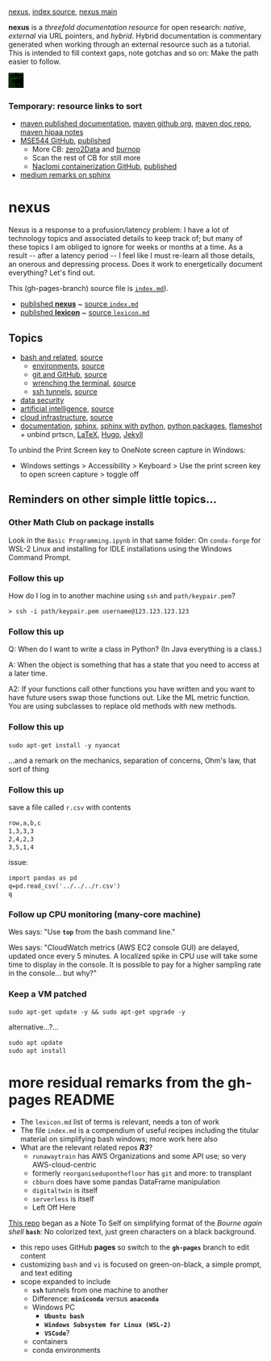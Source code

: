 [nexus](https://robfatland.github.io/nexus), [index source](https://github.com/robfatland/nexus/blob/gh-pages/index.md), 
[nexus main](https://github.com/robfatland/nexus/tree/main)


**nexus** is a *threefold documentation resource* for open research: *native*, *external* via URL pointers, 
and *hybrid*. Hybrid documentation is commentary generated when working through an external resource such 
as a tutorial. This is intended to fill context gaps, note gotchas and so on: Make the path easier to follow.


<img src="assets/img/greenandblack.png"
     alt="green and black icon"
     height="30"
     width="30"
     style="float: center; margin-right: 10px;" />


### Temporary: resource links to sort


* [maven published documentation](https://cloudmaven.github.io/documentation),
[maven github org](https://github.com/cloudmaven), [maven doc repo](https://github.com/cloudmaven/documentation),
[maven hipaa notes](https://cloudmaven.github.io/documentation/aws_hipaa.html)
* [MSE544 GitHub](https://github.com/cloudbank-project/az-serverless-tutorial/tree/main),
[published](https://cloudbank-project.github.io/az-serverless-tutorial/)
    * More CB: [zero2Data](https://github.com/cloudbank-project/Zero2Data) and [burnop](https://github.com/cloudbank-project/burnop)
    * Scan the rest of CB for still more
    * [Naclomi containerization GitHub](https://github.com/naclomi/containers-tutorial),
[published](https://naclomi.github.io/containers-tutorial/)
* [medium remarks on sphinx](https://kanishkvarshney.medium.com/python-documentation-generating-html-using-sphinx-a0d909f5e963)

# nexus

Nexus is a response to a profusion/latency problem: I have a lot of technology topics and associated
details to keep track of; but many of these topics I am obliged to ignore for weeks or months at a time.
As a result -- after a latency period -- I feel like I must re-learn all those details, an
onerous and depressing process. Does it work to energetically document everything? Let's find out.


This (gh-pages-branch) source file is [`index.md`](https://github.com/robfatland/nexus/blob/gh-pages/index.md)).


- [published **nexus**](https://robfatland.github.io/nexus) ~ [source `index.md`](https://github.com/robfatland/nexus/blob/gh-pages/index.md)
- [published **lexicon**](https://robfatland.github.io/nexus/lexicon) ~ [source `lexicon.md`](https://github.com/robfatland/nexus/blob/gh-pages/lexicon.md)


## Topics


* [bash and related](https://robfatland.github.io/nexus/bash/), [source](https://github.com/robfatland/nexus/blob/gh-pages/bash/index.md)
    * [environments](https://robfatland.github.io/nexus/env), [source](https://github.com/robfatland/nexus/blob/gh-pages/env/index.md)
    * [git and GitHub](https://robfatland.github.io/nexus/git), [source](https://github.com/robfatland/nexus/blob/gh-pages/git/index.md)
    * [wrenching the terminal](https://robfatland.github.io/nexus/terminal), [source](https://github.com/robfatland/nexus/blob/gh-pages/bash/terminal.md)
    * [ssh tunnels](https://robfatland.github.io/nexus/bash/tunnels), [source](https://github.com/robfatland/nexus/blob/gh-pages/bash/tunnels.md)
* [data security](https://cloudmaven.github.io/documentation/cc_data_security.html)
* [artificial intelligence](https://robfatland.github.io/nexus/ai/), [source](https://github.com/robfatland/nexus/blob/gh-pages/ai/index.md)
* [cloud infrastructure](https://robfatland.github.io/nexus/cloud/), [source](https://github.com/robfatland/nexus/blob/gh-pages/cloud/index.md)
* [documentation](), [sphinx](),
[sphinx with python](https://kanishkvarshney.medium.com/python-documentation-generating-html-using-sphinx-a0d909f5e963),
[python packages](), [flameshot]() + unbind prtscn, [LaTeX](), [Hugo](), [Jekyll]()


To unbind the Print Screen key to OneNote screen capture in Windows:

* Windows settings > Accessibility > Keyboard > Use the print screen key to open screen capture > toggle off


## Reminders on other simple little topics...

### Other Math Club on package installs

Look in the `Basic Programming.ipynb` in that same folder: On `conda-forge` for WSL-2 Linux 
and installing for IDLE installations using the Windows Command Prompt.


### Follow this up

How do I log in to another machine using `ssh` and `path/keypair.pem`?

```
> ssh -i path/keypair.pem username@123.123.123.123
```

### Follow this up

Q: When do I want to write a class in Python? (In Java everything is a class.)

A: When the object is something that has a state that you need to access at a later time. 

A2: If your functions call other functions you have written and you want to have future users swap those functions out. Like the ML metric function. You are using subclasses to replace old methods with new methods. 

### Follow this up


`sudo apt-get install -y nyancat`


...and a remark on the mechanics, separation of concerns, Ohm's law, that sort of thing


### Follow this up


save a file called `r.csv` with contents

```
row,a,b,c
1,3,3,3
2,4,2,3
3,5,1,4
```

issue:


```
import pandas as pd
q=pd.read_csv('../../../r.csv')
q
```

### Follow up CPU monitoring (many-core machine)


Wes says: "Use **`top`** from the bash command line."


Wes says: "CloudWatch metrics (AWS EC2 console GUI) are delayed, updated once every 5 minutes.
A localized spike in CPU use will take some time to display in the console. It is possible 
to pay for a higher sampling rate in the console... but why?"


### Keep a VM patched

```
sudo apt-get update -y && sudo apt-get upgrade -y
```

alternative...?...

```
sudo apt update
sudo apt install
```

# more residual remarks from the gh-pages README

- The `lexicon.md` list of terms is relevant, needs a ton of work
- The file `index.md` is a compendium of useful recipes including the titular material on simplifying bash windows; more work here also
- What are the relevant related repos ***R3***?
    - `runawaytrain` has AWS Organizations and some API use; so very AWS-cloud-centric 
    - formerly `reorganiseduponthefloor` has `git` and more: to transplant
    - `cbburn` does have some pandas DataFrame manipulation
    - `digitaltwin` is itself
    - `serverless` is itself
    - Left Off Here


[This repo](https://github.com/robfatland/greenandblack/tree/main)
began as a Note To Self on simplifying format of the *Bourne again shell* **`bash`**: 
No colorized text, just green characters on a black background.


- this repo uses GitHub **pages** so switch to the **`gh-pages`** branch to edit content
- customizing `bash` and `vi` is focused on green-on-black, a simple prompt, and text editing
- scope expanded to include
    - **`ssh`** tunnels from one machine to another
    - Difference: **`miniconda`** versus **`anaconda`**
    - Windows PC
        - **`Ubuntu bash`**
        - **`Windows Subsystem for Linux (WSL-2)`**
        - **`VSCode`**?
    - containers
    - conda environments


